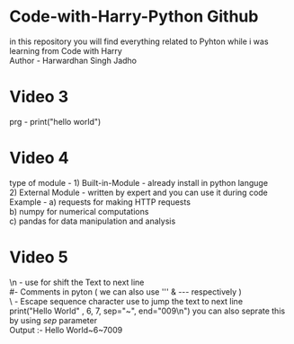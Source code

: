 # Code-with-Harry-Python Github
in this repository you will find everything related to Pyhton while i was learning from Code with Harry
<br>
Author - Harwardhan Singh Jadho
# Video 3 
prg - print("hello world")
# Video 4
type of module - 1) Built-in-Module - already install in python languge 
<br>
2) External Module - written by expert and you can use it during code 
<br>
Example - a) requests for making HTTP requests
<br>
b) numpy for numerical computations
<br>
c) pandas for data manipulation and analysis
<br>
# Video 5 
\n - use for shift the Text to next line 
<br>
#-  Comments in pyton ( we can also use ''' & --- respectively )
<br>
\ - Escape sequence character use to jump the text to next line 
<br>
print("Hello World" , 6, 7, sep="~", end="009\n") you can also seprate this by using *sep* parameter 
<br>
Output :- Hello World~6~7009
